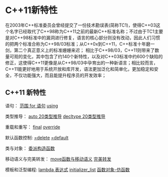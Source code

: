 # C++11新特性

在2003年C++标准委员会曾经提交了一份技术勘误表(简称TC1)，使得C++03这个名字已经取代了C++98称为C++11之前的最新C++标准名称；不过由于TC1主要是对C++98标准中的漏洞进行修复，语言的核心部分则没有改动，因此人们习惯的把两个标准合称为C++98/03标准；从C++0x到C++11，C++标准十年磨一剑，第二个真正意义上的标准姗姗来迟； 相比于C++98/03，C++11则带来了数量可观的变化，其中包含了约140个新特性，以及对C++03标准中约600个缺陷的修正，这使得C++11更像是从C++98/03中孕育出的一种新语言；相比较而言，C++11能更好地用于系统开放和库开发，语法更加泛化和简单化，更加稳定和安全，不仅功能强大，而且能提升程序员的开发效率；

## C++11 新特性

语句：
[范围 for 语句](./语言特性相关/范围%20for%20语句.md)
[using](./关键字与限定符/using.md)

类型推导：
[auto 20类型推导](./数据类型/auto%20类型推导.md)
[decltype 20类型推导](./数据类型/decltype%20类型推导.md)

重载和重写：
[final](./关键字与限定符/final.md)
[override](./关键字与限定符/override.md)

默认函数控制:
[=delete](./关键字与限定符/=delete.md)
[=default](./关键字与限定符/=default.md)

类与对象：
[委派构造函数](./面向对象/委派构造函数.md)

移动语义与完美转发：
[move函数与移动语义](./语言特性相关/move函数与移动语义.md)
[完美转发](./语言特性相关/完美转发.md)

模板和泛型编程:
[lambda 表达式](./数据类型/lambda%20表达式.md)
[initializer_list](./数据类型/initializer_list.md)
[函数对象-仿函数](./数据类型/函数对象-仿函数.md)
